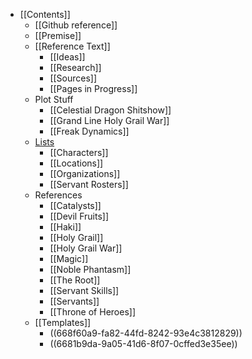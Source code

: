 - [[Contents]]
	- [[Github reference]]
	- [[Premise]]
	- [[Reference Text]]
		- [[Ideas]]
		- [[Research]]
		- [[Sources]]
		- [[Pages in Progress]]
	- Plot Stuff
		- [[Celestial Dragon Shitshow]]
		- [[Grand Line Holy Grail War]]
		- [[Freak Dynamics]]
	- [Lists]([[list]])
		- [[Characters]]
		- [[Locations]]
		- [[Organizations]]
		- [[Servant Rosters]]
	- References
		- [[Catalysts]]
		- [[Devil Fruits]]
		- [[Haki]]
		- [[Holy Grail]]
		- [[Holy Grail War]]
		- [[Magic]]
		- [[Noble Phantasm]]
		- [[The Root]]
		- [[Servant Skills]]
		- [[Servants]]
		- [[Throne of Heroes]]
	- [[Templates]]
		- ((668f60a9-fa82-44fd-8242-93e4c3812829))
		- ((6681b9da-9a05-41d6-8f07-0cffed3e35ee))